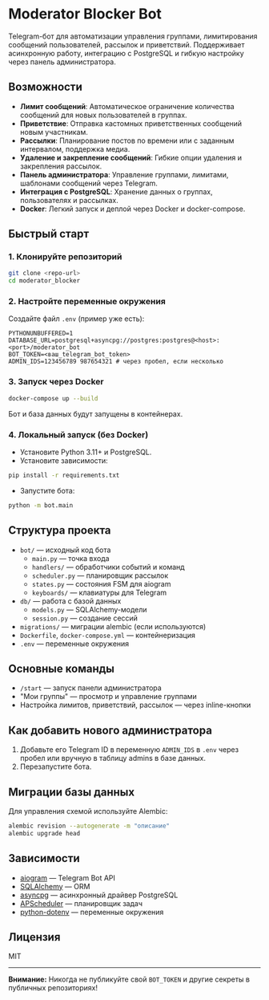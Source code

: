 # Moderator Blocker Bot

Telegram-бот для автоматизации управления группами, лимитирования сообщений пользователей, рассылок и приветствий. Поддерживает асинхронную работу, интеграцию с PostgreSQL и гибкую настройку через панель администратора.

## Возможности

- **Лимит сообщений**: Автоматическое ограничение количества сообщений для новых пользователей в группах.
- **Приветствие**: Отправка кастомных приветственных сообщений новым участникам.
- **Рассылки**: Планирование постов по времени или с заданным интервалом, поддержка медиа.
- **Удаление и закрепление сообщений**: Гибкие опции удаления и закрепления рассылок.
- **Панель администратора**: Управление группами, лимитами, шаблонами сообщений через Telegram.
- **Интеграция с PostgreSQL**: Хранение данных о группах, пользователях и рассылках.
- **Docker**: Легкий запуск и деплой через Docker и docker-compose.

## Быстрый старт

### 1. Клонируйте репозиторий

```sh
git clone <repo-url>
cd moderator_blocker
```

### 2. Настройте переменные окружения

Создайте файл `.env` (пример уже есть):

```
PYTHONUNBUFFERED=1
DATABASE_URL=postgresql+asyncpg://postgres:postgres@<host>:<port>/moderator_bot
BOT_TOKEN=<ваш_telegram_bot_token>
ADMIN_IDS=123456789 987654321 # через пробел, если несколько
```

### 3. Запуск через Docker

```sh
docker-compose up --build
```

Бот и база данных будут запущены в контейнерах.

### 4. Локальный запуск (без Docker)

- Установите Python 3.11+ и PostgreSQL.
- Установите зависимости:

```sh
pip install -r requirements.txt
```

- Запустите бота:

```sh
python -m bot.main
```

## Структура проекта

- `bot/` — исходный код бота
  - `main.py` — точка входа
  - `handlers/` — обработчики событий и команд
  - `scheduler.py` — планировщик рассылок
  - `states.py` — состояния FSM для aiogram
  - `keyboards/` — клавиатуры для Telegram
- `db/` — работа с базой данных
  - `models.py` — SQLAlchemy-модели
  - `session.py` — создание сессий
- `migrations/` — миграции alembic (если используются)
- `Dockerfile`, `docker-compose.yml` — контейнеризация
- `.env` — переменные окружения

## Основные команды

- `/start` — запуск панели администратора
- "Мои группы" — просмотр и управление группами
- Настройка лимитов, приветствий, рассылок — через inline-кнопки

## Как добавить нового администратора

1. Добавьте его Telegram ID в переменную `ADMIN_IDS` в `.env` через пробел или вручную в таблицу admins в базе данных.
2. Перезапустите бота.

## Миграции базы данных

Для управления схемой используйте Alembic:

```sh
alembic revision --autogenerate -m "описание"
alembic upgrade head
```

## Зависимости

- [aiogram](https://docs.aiogram.dev/) — Telegram Bot API
- [SQLAlchemy](https://docs.sqlalchemy.org/) — ORM
- [asyncpg](https://github.com/MagicStack/asyncpg) — асинхронный драйвер PostgreSQL
- [APScheduler](https://apscheduler.readthedocs.io/) — планировщик задач
- [python-dotenv](https://github.com/theskumar/python-dotenv) — переменные окружения

## Лицензия

MIT

---

**Внимание:** Никогда не публикуйте свой `BOT_TOKEN` и другие секреты в публичных репозиториях!
```
